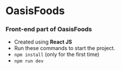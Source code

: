 # OasisFoods

### Front-end part of **OasisFoods**
- Created using **React JS**
- Run these commands to start the project.
- `npm install` (only for the first time)
- `npm run dev`
